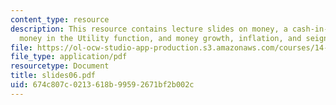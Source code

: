 ```yaml
---
content_type: resource
description: This resource contains lecture slides on money, a cash-in-advance model,
  money in the Utility function, and money growth, inflation, and seignorage.
file: https://ol-ocw-studio-app-production.s3.amazonaws.com/courses/14-452-macroeconomic-theory-ii-spring-2007/674c807c0213618b99592671bf2b002c_slides06.pdf
file_type: application/pdf
resourcetype: Document
title: slides06.pdf
uid: 674c807c-0213-618b-9959-2671bf2b002c
---
```

